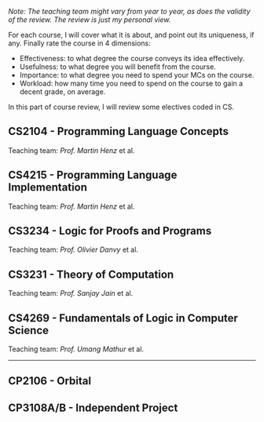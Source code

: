 *Note: The teaching team might vary from year to year, as does the validity of the review. The review is just my personal view.*

For each course, I will cover what it is about, and point out its uniqueness, if any. Finally rate the course
in 4 dimensions:

- Effectiveness: to what degree the course conveys its idea effectively.
- Usefulness: to what degree you will benefit from the course.
- Importance: to what degree you need to spend your MCs on the course.
- Workload: how many time you need to spend on the course to gain a decent grade, on average.

In this part of course review, I will review some electives coded in CS.

## CS2104 - Programming Language Concepts

Teaching team: *Prof. Martin Henz* et al.

## CS4215 - Programming Language Implementation

Teaching team: *Prof. Martin Henz* et al.

## CS3234 - Logic for Proofs and Programs

Teaching team: *Prof. Olivier Danvy* et al.

## CS3231 - Theory of Computation

Teaching team: *Prof. Sanjay Jain* et al.

## CS4269 - Fundamentals of Logic in Computer Science

Teaching team: *Prof. Umang Mathur* et al.

---

## CP2106 - Orbital

## CP3108A/B - Independent Project
